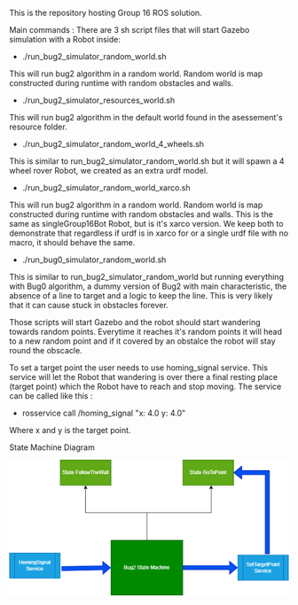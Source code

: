 This is the repository hosting Group 16 ROS solution. 

Main commands :
There are 3 sh script files that will start Gazebo simulation with a Robot inside:

* ./run_bug2_simulator_random_world.sh

This will run bug2 algorithm in a random world. Random world is map constructed during runtime with random obstacles and walls.

* ./run_bug2_simulator_resources_world.sh

This will run bug2 algorithm in the default world found in the asessement's resource folder.

* ./run_bug2_simulator_random_world_4_wheels.sh

This is similar to run_bug2_simulator_random_world.sh but it will spawn a 4 wheel rover Robot, we created as an extra urdf model.

* ./run_bug2_simulator_random_world_xarco.sh

This will run bug2 algorithm in a random world. Random world is map constructed during runtime with random obstacles and walls. This is the same as singleGroup16Bot Robot, but is it's xarco version. We keep both to demonstrate that regardless if urdf is in xarco for or a single urdf file with no macro, it should behave the same.

* ./run_bug0_simulator_random_world.sh

This is similar to run_bug2_simulator_random_world but running everything with Bug0 algorithm, a dummy version of Bug2 with main characteristic, the absence of a line to target and a logic to keep the line. This is very likely that it can cause stuck in obstacles forever.



Those scripts will start Gazebo and the robot should start wandering towards random points. Everytime it reaches it's random points it will head to a new random point and if it covered by an obstalce the robot will stay round the obscacle. 

To set a target point the user needs to use homing_signal service. This service will let the Robot that wandering is over there a final resting place (target point) which the Robot have to reach and stop moving. The service can be called like this :
* rosservice call /homing_signal "x: 4.0 y: 4.0"

Where x and y is the target point.

State Machine Diagram

![Bug 2](Bug2StateMachine.png)